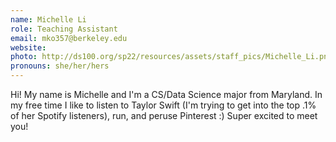 ```yaml
---
name: Michelle Li
role: Teaching Assistant
email: mko357@berkeley.edu
website: 
photo: http://ds100.org/sp22/resources/assets/staff_pics/Michelle_Li.png
pronouns: she/her/hers
---
```

Hi! My name is Michelle and I'm a CS/Data Science major from Maryland. In my free time I like to listen to Taylor Swift (I'm trying to get into the top .1% of her Spotify listeners), run, and peruse Pinterest :) Super excited to meet you! 
